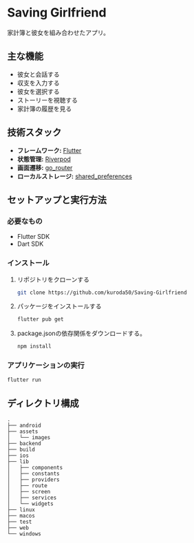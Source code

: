 # Saving Girlfriend

家計簿と彼女を組み合わせたアプリ。

## 主な機能

*   彼女と会話する
*   収支を入力する
*   彼女を選択する
*   ストーリーを視聴する
*   家計簿の履歴を見る

## 技術スタック

*   **フレームワーク:** [Flutter](https://flutter.dev/)
*   **状態管理:** [Riverpod](https://riverpod.dev/)
*   **画面遷移:** [go_router](https://pub.dev/packages/go_router)
*   **ローカルストレージ:** [shared_preferences](https://pub.dev/packages/shared_preferences)

## セットアップと実行方法

### 必要なもの

*   Flutter SDK
*   Dart SDK

### インストール

1.  リポジトリをクローンする
    ```sh
    git clone https://github.com/kuroda50/Saving-Girlfriend
    ```
2.  パッケージをインストールする
    ```sh
    flutter pub get
    ```

3. package.jsonの依存関係をダウンロードする。
    ```sh
    npm install
    ```

### アプリケーションの実行

```sh
flutter run
```

## ディレクトリ構成

```
.
├── android
├── assets
│   └── images
├── backend 
├── build
├── ios
├── lib
│   ├── components
│   ├── constants
│   ├── providers
│   ├── route
│   ├── screen
│   ├── services
│   └── widgets
├── linux
├── macos
├── test
├── web
└── windows
```
